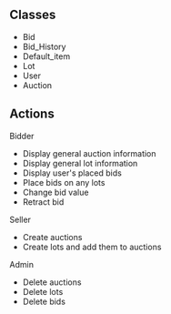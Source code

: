 ## Classes

- Bid
- Bid_History
- Default_item
- Lot
- User
- Auction

## Actions

Bidder

 - Display general auction information
 - Display general lot information
 - Display user's placed bids
 - Place bids on any lots
 - Change bid value
 - Retract bid
 
Seller
- Create auctions
- Create lots and add them to auctions

Admin
- Delete auctions
- Delete lots
- Delete bids
